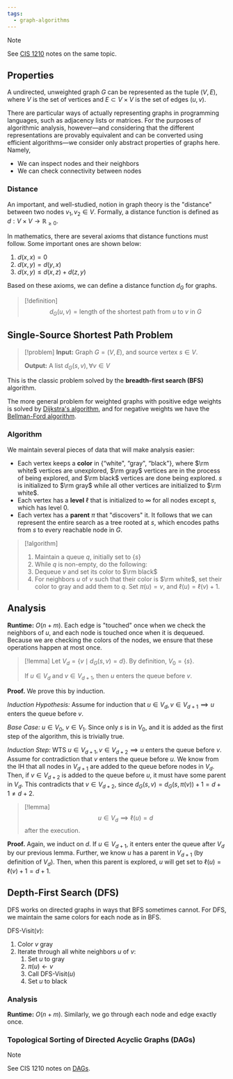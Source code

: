 ```yaml
---
tags:
  - graph-algorithms
---
```

>[!note]
>See [CIS 1210](Graph%20Traversals.md) notes on the same topic.

## Properties

A undirected, unweighted graph $G$ can be represented as the tuple $(V, E)$, where $V$ is the set of vertices and $E\subset V\times V$ is the set of edges $(u, v)$.

There are particular ways of actually representing graphs in programming languages, such as adjacency lists or matrices. For the purposes of algorithmic analysis, however—and considering that the different representations are provably equivalent and can be converted using efficient algorithms—we consider only abstract properties of graphs here. Namely,
- We can inspect nodes and their neighbors
- We can check connectivity between nodes

### Distance

An important, and well-studied, notion in graph theory is the "distance" between two nodes $v_1, v_2\in V$. Formally, a distance function is defined as $d:V\times V\to \mathbb R_{\geq0}$. 

In mathematics, there are several axioms that distance functions must follow. Some important ones are shown below:
1. $d(x, x)=0$
2. $d(x, y)=d(y,x)$
3. $d(x,y)\leq d(x,z)+d(z,y)$

Based on these axioms, we can define a distance function $d_G$ for graphs.

>[!definition]
   $$d_G(u,v)=\text{length of the shortest path from $u$ to $v$ in $G$}$$

## Single-Source Shortest Path Problem

>[!problem]
>**Input:** Graph $G=(V,E)$, and source vertex $s\in V$.
>
>**Output:** A list $d_G(s,v),\forall v\in V$
>

This is the classic problem solved by the **breadth-first search (BFS)** algorithm.

The more general problem for weighted graphs with positive edge weights is solved by [Dijkstra's algorithm](Dijkstra's%20Algorithm.md), and for negative weights we have the [Bellman-Ford algorithm](Bellman-Ford%20Algorithm.md).
### Algorithm

We maintain several pieces of data that will make analysis easier:
- Each vertex keeps a **color** in $\{\text{``white", ``gray", ``black"}\}$, where $\rm white$ vertices are unexplored, $\rm gray$ vertices are in the process of being explored, and $\rm black$ vertices are done being explored. $s$ is initialized to $\rm gray$ while all other vertices are initialized to $\rm white$. 
- Each vertex has a **level** $\ell$ that is initialized to $\infty$ for all nodes except $s$, which has level $0$.
- Each vertex has a **parent** $\pi$ that "discovers" it. It follows that we can represent the entire search as a tree rooted at $s$, which encodes paths from $s$ to every reachable node in $G$.

>[!algorithm]
>1. Maintain a queue $q$, initially set to $\{s\}$
>2. While $q$ is non-empty, do the following:
>	1. Dequeue $v$ and set its color to $\rm black$
>	2. For neighbors $u$ of $v$ such that their color is $\rm white$, set their color to gray and add them to $q$. Set $\pi(u)=v$, and $\ell(u)=\ell(v)+1$.

## Analysis

**Runtime:** $O(n+m)$. Each edge is "touched" once when we check the neighbors of $u$, and each node is touched once when it is dequeued. Because we are checking the colors of the nodes, we ensure that these operations happen at most once.

>[!lemma]
>Let $V_d=\{v\mid d_G(s,v)=d\}$. By definition, $V_0=\{s\}$. 
>
>If $u\in V_d$ and $v\in V_{d+1}$, then $u$ enters the queue before $v$.

**Proof.** We prove this by induction.

*Induction Hypothesis:* Assume for induction that $u\in V_d, v\in V_{d+1}\implies u$ enters the queue before $v$.

*Base Case:* $u\in V_0$, $v\in V_1$. Since only $s$ is in $V_0$, and it is added as the first step of the algorithm, this is trivially true.

*Induction Step:* WTS $u\in V_{d+1},v\in V_{d+2}\implies u$ enters the queue before $v$. Assume for contradiction that $v$ enters the queue before $u$. We know from the IH that all nodes in $V_{d+1}$ are added to the queue before nodes in $V_d$. Then, if $v\in V_{d+2}$ is added to the queue before $u$, it must have some parent in $V_d$. This contradicts that $v\in V_{d+2}$, since $d_G(s,v)=d_G(s,\pi(v))+1=d+1\neq d+2$.


>[!lemma]
>$$u\in V_d\implies \ell(u)=d$$
>after the execution.

**Proof.** Again, we induct on $d$. If $u\in V_{d+1}$, it enters enter the queue after $V_d$ by our previous lemma. Further, we know $u$ has a parent in $V_{d+1}$ (by definition of $V_d$). Then, when this parent is explored, $u$ will get set to $\ell(u)=\ell(v)+1=d+1$. 

## Depth-First Search (DFS)

DFS works on directed graphs in ways that BFS sometimes cannot. For DFS, we maintain the same colors for each node as in BFS.

$\text{DFS-Visit}(v)$:
1. Color $v$ gray
2. Iterate through all white neighbors $u$ of $v$:
	1. Set $u$ to gray
	2. $\pi(u)\gets v$
	3. Call $\text{DFS-Visit}(u)$
	4. Set $u$ to black

### Analysis

**Runtime:** $O(n+m)$. Similarly, we go through each node and edge exactly once.

### Topological Sorting of Directed Acyclic Graphs (DAGs)

>[!note]
>See CIS 1210 notes on [DAGs](Directed%20Acyclic%20Graphs%20(DAGs).md).


